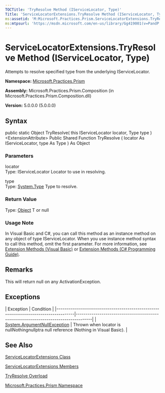 ```yaml
---
TOCTitle: 'TryResolve Method (IServiceLocator, Type)'
Title: 'ServiceLocatorExtensions.TryResolve Method (IServiceLocator, Type) (Microsoft.Practices.Prism)'
ms:assetid: 'M:Microsoft.Practices.Prism.ServiceLocatorExtensions.TryResolve(Microsoft.Practices.ServiceLocation.IServiceLocator,System.Type)'
ms:mtpsurl: 'https://msdn.microsoft.com/en-us/library/Gg419001(v=PandP.50)'
---
```



# ServiceLocatorExtensions.TryResolve Method (IServiceLocator, Type)

Attempts to resolve specified type from the underlying IServiceLocator.

**Namespace:** [Microsoft.Practices.Prism](https://msdn.microsoft.com/library/microsoft.practices.prism)
**Assembly:** Microsoft.Practices.Prism.Composition (in Microsoft.Practices.Prism.Composition.dll)

**Version:** 5.0.0.0 (5.0.0.0)

## Syntax

public static Object TryResolve( this IServiceLocator locator, Type type )&lt;ExtensionAttribute&gt; Public Shared Function TryResolve ( locator As IServiceLocator, type As Type ) As Object

### Parameters

locator  
Type: IServiceLocator
Locator to use in resolving.

type  
Type: [System.Type](http://msdn.microsoft.com/en-us/library/42892f65)
Type to resolve.

### Return Value

Type: [Object](http://msdn.microsoft.com/en-us/library/e5kfa45b)
T or null
### Usage Note

In Visual Basic and C\#, you can call this method as an instance method on any object of type IServiceLocator. When you use instance method syntax to call this method, omit the first parameter. For more information, see [Extension Methods (Visual Basic)](http://msdn.microsoft.com/en-us/library/bb384936.aspx) or [Extension Methods (C\# Programming Guide)](http://msdn.microsoft.com/en-us/library/bb383977.aspx).

## Remarks

 This will return null on any ActivationException.

## Exceptions

<span id="exceptionsToggle"></span>
| Exception                                                                             | Condition                                                                            |
|---------------------------------------------------------------------------------------|--------------------------------------------------------------------------------------|
| [System.ArgumentNullException](http://msdn.microsoft.com/en-us/library/27426hcy) | Thrown when locator is nullNothingnullptra null reference (Nothing in Visual Basic). |

## See Also

[ServiceLocatorExtensions Class](https://msdn.microsoft.com/library/microsoft.practices.prism.servicelocatorextensions)

[ServiceLocatorExtensions Members](https://msdn.microsoft.com/allmembers.t:microsoft.practices.prism.servicelocatorextensions)

[TryResolve Overload](https://msdn.microsoft.com/overload:microsoft.practices.prism.servicelocatorextensions.tryresolve)

[Microsoft.Practices.Prism Namespace](https://msdn.microsoft.com/library/microsoft.practices.prism)
